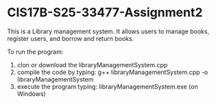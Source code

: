 # CIS17B-S25-33477-Assignment2
This is a Library management system. It allows users to manage books, register users, and borrow and return books.

To run the program:
1. clon or download the libraryManagementSystem.cpp
2. compile the code by typing: g++ libraryManagementSystem.cpp -o libraryManagementSystem
3. execute the program typing: libraryManagementSystem.exe (on Windows)
